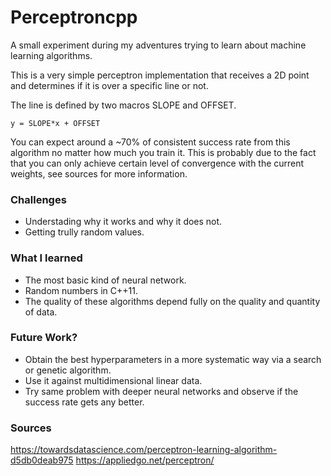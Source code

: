 # Perceptroncpp

A small experiment during my adventures trying to learn about machine learning
algorithms.

This is a very simple perceptron implementation that receives a 2D point and
determines if it is over a specific line or not.

The line is defined by two macros SLOPE and OFFSET.

`y = SLOPE*x + OFFSET`

You can expect around a ~70% of consistent success rate from this algorithm
no matter how much you train it. This is probably due to the fact that you
can only achieve certain level of convergence with the current weights, see
sources for more information.


### Challenges
- Understading why it works and why it does not.
- Getting trully random values.

### What I learned
- The most basic kind of neural network.
- Random numbers in C++11.
- The quality of these algorithms depend fully on the quality and quantity of data.

### Future Work?
- Obtain the best hyperparameters in a more systematic way via a search or genetic algorithm.
- Use it against multidimensional linear data.
- Try same problem with deeper neural networks and observe if the success rate gets any better.

### Sources
https://towardsdatascience.com/perceptron-learning-algorithm-d5db0deab975
https://appliedgo.net/perceptron/
